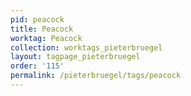 ```yaml
---
pid: peacock
title: Peacock
worktag: Peacock
collection: worktags_pieterbruegel
layout: tagpage_pieterbruegel
order: '115'
permalink: /pieterbruegel/tags/peacock
---
```

